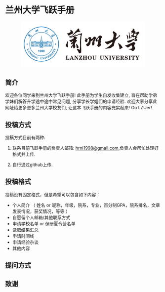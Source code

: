 # 兰州大学飞跃手册

<p align='center'>
<img src='./docs/pics/lzu.jpg' alt='兰州大学校徽' width='400' title='兰州大学'>
</p>

## 简介
欢迎各位同学来到兰州大学飞跃手册! 此手册为学生自发收集建立, 旨在帮助学弟学妹们解答升学途中途中常见问题, 分享学长学姐们的申请经验. 欢迎大家分享此网址给更多更多兰州大学校友们, 让这本飞跃手册的内容充实起来! Go LZUer!

## 投稿方式
投稿方式目前有两种:

1. 联系目前飞跃手册的负责人邮箱: [hrni1998@gmail.com](mailto:hrni1998@gmail.com),负责人会帮忙处理好格式并上传.

2. 自行通过github上传.

## 投稿格式

投稿没有固定格式，但是希望可以包含如下内容：
- 个人简介 （ 姓名 or 昵称，年级，院系，专业，百分制GPA，院系排名，文章发表情况，获奖情况，等等 ）
- 自愿留个人邮箱/其他联系方式
- 申请学校名单 or 保研夏令营名单
- 录取结果汇总
- 申请时间线
- 申请经验杂谈
- 其他内容


## 提问方式

## 致谢
